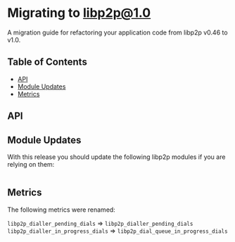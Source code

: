 <!--Specify versions for migration below-->
# Migrating to libp2p@1.0 <!-- omit in toc -->

A migration guide for refactoring your application code from libp2p v0.46 to v1.0.

## Table of Contents <!-- omit in toc -->

- [API](#api)
- [Module Updates](#module-updates)
- [Metrics](#metrics)

## API

<!--Describe breaking APIs with examples for Before and After
Example:

### Peer Discovery

__Describe__

**Before**

```js

```

**After**

```js

```

-->

## Module Updates

With this release you should update the following libp2p modules if you are relying on them:

<!--Specify module versions in JSON for migration below.
It's recommended to check package.json changes for this:
`git diff <release> <prev> -- package.json`
-->

```json

```

## Metrics

The following metrics were renamed:

`libp2p_dialler_pending_dials` => `libp2p_dialler_pending_dials`
`libp2p_dialler_in_progress_dials` => `libp2p_dial_queue_in_progress_dials`
